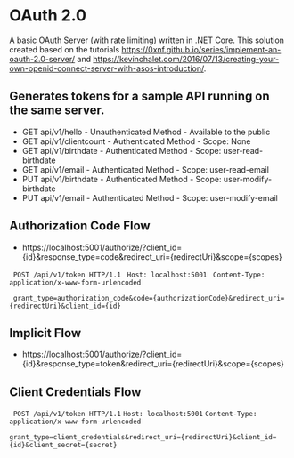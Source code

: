 # OAuth 2.0

A basic OAuth Server (with rate limiting) written in .NET Core. This solution created based on the tutorials https://0xnf.github.io/series/implement-an-oauth-2.0-server/ and https://kevinchalet.com/2016/07/13/creating-your-own-openid-connect-server-with-asos-introduction/.

## Generates tokens for a sample API running on the same server.
* GET api/v1/hello - Unauthenticated Method - Available to the public
* GET api/v1/clientcount - Authenticated Method - Scope: None
* GET api/v1/birthdate - Authenticated Method - Scope: user-read-birthdate
* GET api/v1/email - Authenticated Method - Scope: user-read-email
* PUT api/v1/birthdate - Authenticated Method - Scope: user-modify-birthdate
* PUT api/v1/email - Authenticated Method - Scope: user-modify-email

## Authorization Code Flow
* https://localhost:5001/authorize/?client_id={id}&response_type=code&redirect_uri={redirectUri}&scope={scopes}

` POST /api/v1/token HTTP/1.1`
` Host: localhost:5001`
` Content-Type: application/x-www-form-urlencoded`

` grant_type=authorization_code&code={authorizationCode}&redirect_uri={redirectUri}&client_id={id}`

## Implicit Flow 
* https://localhost:5001/authorize/?client_id={id}&response_type=token&redirect_uri={redirectUri}&scope={scopes}


## Client Credentials Flow
` POST /api/v1/token HTTP/1.1`
`Host: localhost:5001`
`Content-Type: application/x-www-form-urlencoded`

`grant_type=client_credentials&redirect_uri={redirectUri}&client_id={id}&client_secret={secret}`

